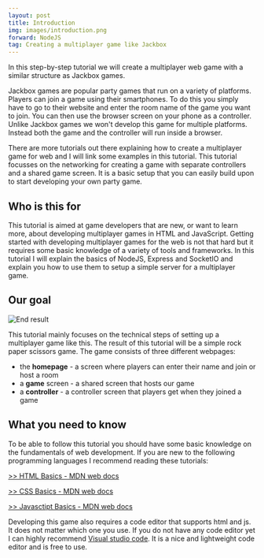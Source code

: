 ```yaml
---
layout: post
title: Introduction
img: images/introduction.png
forward: NodeJS
tag: Creating a multiplayer game like Jackbox
---
```


In this step-by-step tutorial we will create a multiplayer web game with a similar structure as Jackbox games.

Jackbox games are popular party games that run on a variety of platforms. Players can join a game using their smartphones. To do this you simply have to go to their website and enter the room name of the game you want to join. You can then use the browser screen on your phone as a controller. Unlike Jackbox games we won't develop this game for multiple platforms. Instead both the game and the controller will run inside a browser. 

There are more tutorials out there explaining how to create a multiplayer game for web and I will link some examples in this tutorial. This tutorial focusses on the networking for creating a game with separate controllers and a shared game screen. It is a basic setup that you can easily build upon to start developing your own party game.

## Who is this for

This tutorial is aimed at game developers that are new, or want to learn more, about developing multiplayer games in HTML and JavaScript. Getting started with developing multiplayer games for the web is not that hard but it requires some basic knowledge of a variety of tools and frameworks. In this tutorial I will explain the basics of NodeJS, Express and SocketIO and explain you how to use them to setup a simple server for a multiplayer game.

## Our goal

![End result]({{site.baseurl}}/images/preview.png)

This tutorial mainly focuses on the technical steps of setting up a multiplayer game like this. The result of this tutorial will be a simple rock paper scissors game. The game consists of three different webpages:
- the <b>homepage</b> - a screen where players can enter their name and join or host a room
- a <b>game</b> screen - a shared screen that hosts our game
- a <b>controller</b> - a controller screen that players get when they joined a game

## What you need to know
To be able to follow this tutorial you should have some basic knowledge on the fundamentals of web development. If you are new to the following programming languages I recommend reading these tutorials:

[>> HTML Basics - MDN web docs](https://developer.mozilla.org/en-US/docs/Learn/Getting_started_with_the_web/HTML_basics)

[>> CSS Basics - MDN web docs](https://developer.mozilla.org/en-US/docs/Learn/Getting_started_with_the_web/CSS_basics)

[>> Javasctipt Basics - MDN web docs](https://developer.mozilla.org/en-US/docs/Learn/Getting_started_with_the_web/JavaScript_basics)

Developing this game also requires a code editor that supports html and js. It does not matter which one you use. If you do not have any code editor yet I can highly recommend [Visual studio code](https://code.visualstudio.com/). It is a nice and lightweight code editor and is free to use.
